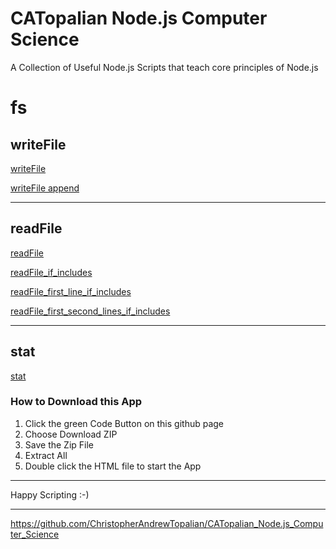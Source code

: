 # CATopalian Node.js Computer Science
A Collection of Useful Node.js Scripts that teach core principles of Node.js

# fs

## writeFile
[writeFile](src/js/fs/001_writeFile/001_writeFile/writeFile.js)

[writeFile append](src/js/fs/001_writeFile/002_writeFile_append/writeFile_append.js)

---

## readFile
[readFile](src/js/fs/002_readFile/001_readFile/readFile.js)

[readFile_if_includes](src/js/fs/002_readFile/002_readFile_if_includes/readFile_if_includes.js)

[readFile_first_line_if_includes](src/js/fs/002_readFile/003_readFile_first_line_if_includes/readFile_first_line_if_includes.js)

[readFile_first_second_lines_if_includes](src/js/fs/002_readFile/004_readFile_first_second_lines_if_includes/readFile_first_second_lines_if_includes.js)

---

## stat
[stat](src/js/fs/003_stat/001_stat/stat.js)

### How to Download this App
1. Click the green Code Button on this github page
2. Choose Download ZIP
3. Save the Zip File
4. Extract All
5. Double click the HTML file to start the App

---

Happy Scripting :-)

---

https://github.com/ChristopherAndrewTopalian/CATopalian_Node.js_Computer_Science